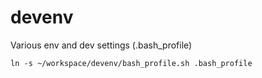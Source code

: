 # devenv
Various env and dev settings (.bash_profile)

```
ln -s ~/workspace/devenv/bash_profile.sh .bash_profile
```